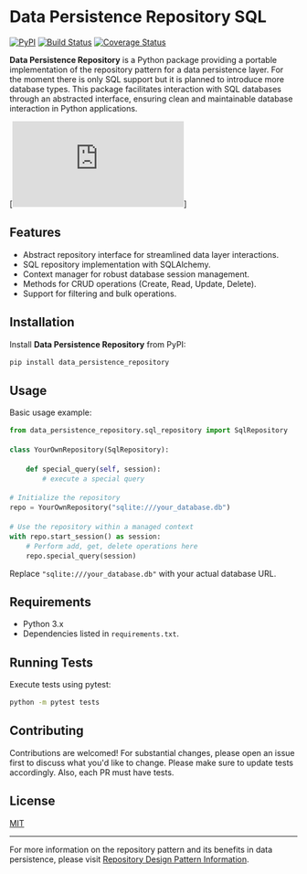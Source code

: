 # Data Persistence Repository SQL

[![PyPI](https://img.shields.io/pypi/v/data_persistence_repository)](https://pypi.org/project/data-persistence-repository-sql/)
[![Build Status](https://github.com/smileservices/data_persistence_repository/actions/workflows/sql_postgres.yml/badge.svg)](https://github.com/smileservices/data_persistence_repository/actions)
[![Coverage Status](https://coveralls.io/repos/github/smileservices/data_persistence_repository/badge.svg?branch=main)](https://coveralls.io/github/smileservices/data_persistence_repository?branch=main)

**Data Persistence Repository** is a Python package providing a portable implementation of the repository pattern for a
data persistence layer. For the moment there is only SQL support but it is planned to introduce more database types.
This package facilitates interaction with SQL databases through an abstracted interface, ensuring clean and maintainable
database interaction in Python applications.

[![Diagram](https://github.com/smileservices/data_persistence_repository/blob/main/diagram.pdf)]

## Features

- Abstract repository interface for streamlined data layer interactions.
- SQL repository implementation with SQLAlchemy.
- Context manager for robust database session management.
- Methods for CRUD operations (Create, Read, Update, Delete).
- Support for filtering and bulk operations.

## Installation

Install **Data Persistence Repository** from PyPI:

```bash
pip install data_persistence_repository
```

## Usage

Basic usage example:

```python
from data_persistence_repository.sql_repository import SqlRepository

class YourOwnRepository(SqlRepository):
    
    def special_query(self, session):
        # execute a special query

# Initialize the repository
repo = YourOwnRepository("sqlite:///your_database.db")

# Use the repository within a managed context
with repo.start_session() as session:
    # Perform add, get, delete operations here
    repo.special_query(session)
```

Replace `"sqlite:///your_database.db"` with your actual database URL.

## Requirements

- Python 3.x
- Dependencies listed in `requirements.txt`.

## Running Tests

Execute tests using pytest:

```bash
python -m pytest tests
```

## Contributing

Contributions are welcomed! For substantial changes, please open an issue first to discuss what you'd like to change.
Please make sure to update tests accordingly. Also, each PR must have tests.

## License

[MIT](https://choosealicense.com/licenses/mit/)

---

For more information on the repository pattern and its benefits in data persistence, please
visit [Repository Design Pattern Information](https://www.geeksforgeeks.org/repository-design-pattern/).
